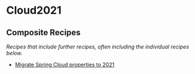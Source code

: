 # Cloud2021

## Composite Recipes

_Recipes that include further recipes, often including the individual recipes below._

* [Migrate Spring Cloud properties to 2021](./springcloudproperties_2021.md)


